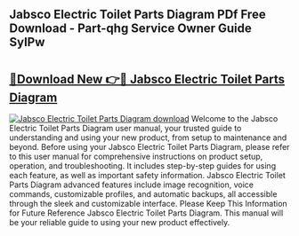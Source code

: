 ## Jabsco Electric Toilet Parts Diagram PDf Free Download - Part-qhg Service Owner Guide SyIPw

# <h2><a href="http://dfq3in2.blite.top/?on=Jabsco+Electric+Toilet+Parts+Diagram">🔗Download New 👉🔴 Jabsco Electric Toilet Parts Diagram</a></h2>

[![Jabsco Electric Toilet Parts Diagram download](https://i.imgur.com/lujVjoI.png)](http://dfq3in2.blite.top/?on=Jabsco+Electric+Toilet+Parts+Diagram)
Welcome to the Jabsco Electric Toilet Parts Diagram user manual, your trusted guide to understanding and using your new product, from setup to maintenance and beyond. Before using your Jabsco Electric Toilet Parts Diagram, please refer to this user manual for comprehensive instructions on product setup, operation, and troubleshooting. It includes step-by-step guides for using each feature, as well as important safety information. Jabsco Electric Toilet Parts Diagram advanced features include image recognition, voice commands, customizable profiles, and automatic backups, all accessible through the sleek and customizable interface. Please Keep This Information for Future Reference Jabsco Electric Toilet Parts Diagram. This manual will be your reliable guide to using your new product effectively.
